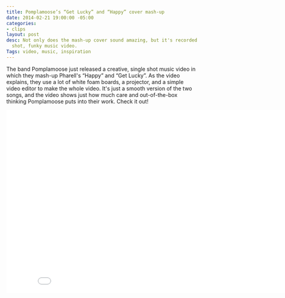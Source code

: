 ```yaml
---
title: Pomplamoose’s “Get Lucky” and “Happy” cover mash-up
date: 2014-02-21 19:00:00 -05:00
categories:
- clips
layout: post
desc: Not only does the mash-up cover sound amazing, but it's recorded as a single
  shot, funky music video.
Tags: video, music, inspiration
---
```


The band Pomplamoose just released a creative, single shot music video in which they mash-up Pharell's “Happy” and “Get Lucky”. As the video explains, they use a lot of white foam boards, a projector, and a simple video editor to make the whole video. It's just a smooth version of the two songs, and the video shows just how much care and out-of-the-box thinking Pomplamoose puts into their work. Check it out!

<iframe width="853" height="480" src="//www.youtube.com/embed/i7X8ZnmLfM0" frameborder="0" allowfullscreen></iframe>



